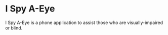# I Spy A-Eye

I Spy A-Eye is a phone application to assist those who are visually-impaired or blind.